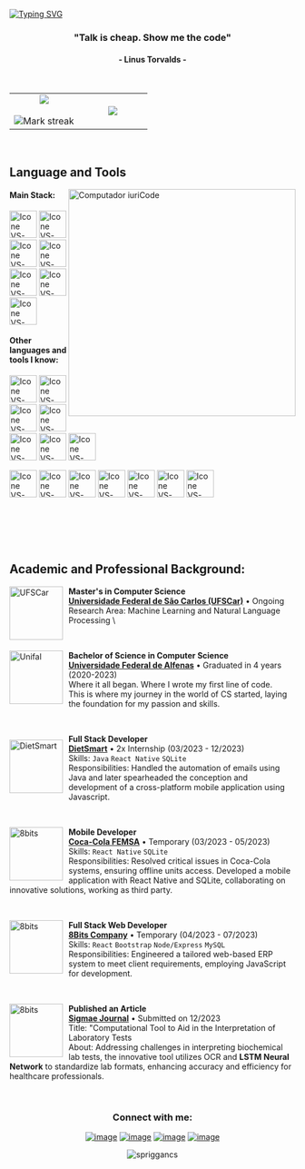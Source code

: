 [![Typing SVG](https://readme-typing-svg.herokuapp.com?color=D0D0D0&size=35&center=true&vCenter=true&width=1000&lines=Welcome+to+my+GitHub+profile!;My+name+is+André+Medeiros;I'm+a+Software+Engineer)](https://git.io/typing-svg)

<h3 align="center">"Talk is cheap. Show me the code"</h3>
<h4 align="center">- Linus Torvalds -</h4>

<br>

<!--- stats (start) -->
<p align="center">
<table align="center">
<tr border="none">
<td width="50%" align="center">
  
  <img  align="center"  src="https://github-readme-stats.vercel.app/api?username=spriggancs&theme=dark&show_icons=true&count_private=true" />
  <br></br>
  <img  title="🔥 Get streak stats for your profile at git.io/streak-stats" alt="Mark streak" src="https://github-readme-streak-stats.herokuapp.com/?user=spriggancs&theme=dark&hide_border=false" /> 
</td>

<td width="50%" align="center">

  <img  align="center"  src="https://github-readme-stats.anuraghazra1.vercel.app/api/top-langs/?username=spriggancs&theme=dark&hide_border=false&no-bg=true&no-frame=true&langs_count=10"/>
  
  </td>
</tr>
</table>

</p>      
<!--- stats (end) -->




<br>

## Language and Tools

<img src="https://github.com/7oSkaaa/7oSkaaa/blob/main/Images/Right_Side.gif?raw=true" min-width="400px" max-width="400px" width="400px" align="right" alt="Computador iuriCode">

#### Main Stack:
  [<img height="48px" width="48px" alt="Icone VS-Code" src="https://skillicons.dev/icons?i=js"/>](https://developer.mozilla.org/en-US/docs/Web/JavaScript)
  [<img height="48px" width="48px" alt="Icone VS-Code" src="https://skillicons.dev/icons?i=python"/>](https://react.dev/)
  [<img height="48px" width="48px" alt="Icone VS-Code" src="https://skillicons.dev/icons?i=nodejs"/>](https://nodejs.org/en)
  [<img height="48px" width="48px" alt="Icone VS-Code" src="https://skillicons.dev/icons?i=express"/>](https://expressjs.com)
  [<img height="48px" width="48px" alt="Icone VS-Code" src="https://skillicons.dev/icons?i=mysql"/>](https://www.mysql.com/)
  [<img height="48px" width="48px" alt="Icone VS-Code" src="https://skillicons.dev/icons?i=react"/>](https://react.dev/)
  [<img height="48px" width="48px" alt="Icone VS-Code" src="https://skillicons.dev/icons?i=bootstrap"/>](https://getbootstrap.com)



#### Other languages and tools I know:

  [<img height="48px" width="48px" alt="Icone VS-Code" src="https://skillicons.dev/icons?i=c"/>](https://www.learn-c.org/)
  [<img height="48px" width="48px" alt="Icone VS-Code" src="https://skillicons.dev/icons?i=cpp"/>](https://cplusplus.com/)
  [<img height="48px" width="48px" alt="Icone VS-Code" src="https://skillicons.dev/icons?i=r"/>](https://www.r-project.org)
  [<img height="48px" width="48px" alt="Icone VS-Code" src="https://skillicons.dev/icons?i=bash"/>](https://www.gnu.org/software/bash/)
  [<img height="48px" width="48px" alt="Icone VS-Code" src="https://skillicons.dev/icons?i=haskell"/>](https://www.haskell.org)
  [<img height="48px" width="48px" alt="Icone VS-Code" src="https://skillicons.dev/icons?i=css"/>](https://developer.mozilla.org/en-US/docs/Web/CSS)
  [<img height="48px" width="48px" alt="Icone VS-Code" src="https://skillicons.dev/icons?i=html"/>](https://developer.mozilla.org/en-US/docs/Web/HTML)



  [<img height="48px" width="48px" alt="Icone VS-Code" src="https://skillicons.dev/icons?i=figma"/>](https://www.figma.com/)
  [<img height="48px" width="48px" alt="Icone VS-Code" src="https://skillicons.dev/icons?i=github"/>](https://github.com/)
  [<img height="48px" width="48px" alt="Icone VS-Code" src="https://skillicons.dev/icons?i=git"/>](https://git-scm.com/)
  [<img height="48px" width="48px" alt="Icone VS-Code" src="https://skillicons.dev/icons?i=ps"/>](https://www.adobe.com/br/products/photoshop.html)
  [<img height="48px" width="48px" alt="Icone VS-Code" src="https://skillicons.dev/icons?i=pr"/>](https://www.adobe.com/br/products/premiere.html)
  [<img height="48px" width="48px" alt="Icone VS-Code" src="https://skillicons.dev/icons?i=idea"/>](https://www.jetbrains.com/idea/)
  [<img height="48px" width="48px" alt="Icone VS-Code" src="https://skillicons.dev/icons?i=linux"/>](https://www.linux.org/)

<br />
<br />
<br />
<br />


## Academic and Professional Background:

[<img align="left" height="94px" width="94px" style="margin-right: 10px;" alt="UFSCar" src="[https://imgur.com/a/NyC8gFN](https://i.imgur.com/YCdY38u.jpeg)"/>](https://www2.ufscar.br/)
**Master's in Computer Science** \
[**Universidade Federal de São Carlos (UFSCar)**](https://www.ufscar.br/) • Ongoing \
Research Area: Machine Learning and Natural Language Processing \

<br> <!-- Add line break -->

[<img align="left" height="94px" width="94px" style="margin-right: 10px;" alt="Unifal" src="https://images.zeno.fm/SrsjRl8LoLQzB2yhm-Yb6v0F0Z9JND51S6VbUSI7WkU/rs:fit:500:500/g:ce:0:0/aHR0cHM6Ly9zdHJlYW0tdG9vbHMuemVub21lZGlhLmNvbS9jb250ZW50L3N0YXRpb25zL2ZlMTJiZjdjLTU2MWItNGViYy1iYWM0LTY0OTcyNDVkMmI2Zi9pbWFnZS8_dXBkYXRlZD0xNjg2NjY2ODYyMDAw.webp"/>](https://www.unifal-mg.edu.br/portal/index/)
**Bachelor of Science in Computer Science** \
[**Universidade Federal de Alfenas**](https://www.unifal-mg.edu.br/portal/index/)  • Graduated in 4 years (2020-2023)\
Where it all began. Where I wrote my first line of code. \
This is where my journey in the world of CS started, laying the foundation for my passion and skills.

<br> <!-- Add line break -->

[<img align="left" height="94px" width="94px" style="margin-right: 10px; margin-top: 10px;" alt="DietSmart" src="https://play-lh.googleusercontent.com/Kvel1pPd7HZ0NIHMODUdSmnyoucmijfwIDFumDj-ZFatNOr5kf7gijpKPUH-ZKA0YMU"/>](https://www.dietsmart.com.br/)
**Full Stack Developer** \
[**DietSmart**](https://www.dietsmart.com.br/) • 2x Internship (03/2023 - 12/2023) \
Skills: `Java` `React Native` `SQLite`  \
Responsibilities: Handled the automation of emails using Java and later spearheaded the conception and development of a cross-platform mobile application using Javascript.

<br> <!-- Add line break -->

[<img align="left" height="94px" width="94px" style="margin-right: 10px;" alt="8bits" src="https://media.licdn.com/dms/image/D560BAQGj-XAayZWHtw/company-logo_200_200/0/1704102905671/coca_cola_femsa_logo?e=2147483647&v=beta&t=6fh_uUzJ3cWi-NcYYP0Hcd7hbS9Nl_nEGbS-m74Uzqk"/>](https://https://coca-cola-femsa.com.br)
**Mobile Developer** \
[**Coca-Cola FEMSA**](https://coca-cola-femsa.com.br) • Temporary (03/2023 - 05/2023) \
Skills: `React Native` `SQLite`   \
Responsibilities: Resolved critical issues in Coca-Cola systems, ensuring offline units access. Developed a mobile application with React Native and SQLite, collaborating on innovative solutions, working as third party.

<br> <!-- Add line break -->

[<img align="left" height="94px" width="94px" style="margin-right: 10px;" alt="8bits" src="https://media.licdn.com/dms/image/D4D0BAQEQS5PMPQioyQ/company-logo_400_400/0/1686665909506?e=1712188800&v=beta&t=RagiAlSJ8ENUt0wm5SlB-PtaQYS5vY6LHjxAkGtt9JE"/>](https://www.linkedin.com/company/8bits-company)
**Full Stack Web Developer** \
[**8Bits Company**](https://www.linkedin.com/company/8bits-company) • Temporary (04/2023 - 07/2023) \
Skills: `React` `Bootstrap` `Node/Express` `MySQL`   \
Responsibilities: Engineered a tailored web-based ERP system to meet client requirements, employing JavaScript for development.

<br> <!-- Add line break -->

[<img align="left" height="94px" width="94px" style="margin-right: 10px;" alt="8bits" src="https://static.vecteezy.com/system/resources/previews/004/576/147/original/research-paper-line-icon-vector.jpg"/>](https://publicacoes.unifal-mg.edu.br/revistas/index.php/sigmae/)
**Published an Article** \
[**Sigmae Journal**](https://publicacoes.unifal-mg.edu.br/revistas/index.php/sigmae/) • Submitted on 12/2023 \
Title: "Computational Tool to Aid in the Interpretation of Laboratory Tests   \
About: Addressing challenges in interpreting biochemical lab tests, the innovative tool utilizes OCR and **LSTM Neural Network** to standardize lab formats, enhancing accuracy and efficiency for healthcare professionals.


<br>





<h3 align="center">Connect with me:</h3>
<div align="center">

[![image](https://img.shields.io/badge/LinkedIn-0077B5?style=for-the-badge&logo=linkedin&logoColor=white)](https://www.linkedin.com/in/andre-neves-medeiros/)
[![image](https://img.shields.io/badge/Instagram-E4405F?style=for-the-badge&logo=instagram&logoColor=white)](https://www.instagram.com/andrenmed/)
[![image](https://img.shields.io/badge/Twitter-1DA1F2?style=for-the-badge&logo=twitter&logoColor=white)](https://twitter.com/andrenmed)
[![image](https://img.shields.io/badge/Gmail-D14836?style=for-the-badge&logo=gmail&logoColor=white)](mailto:andrenmed@gmail.com)

<p align="center"> <img src="https://komarev.com/ghpvc/?username=spriggancs&label=Profile%20views&color=0e75b6&style=for-the-badge" alt="spriggancs" /> </p>
